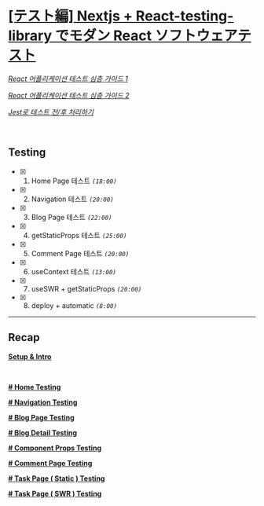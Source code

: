 # [[テスト編] Nextjs + React-testing-library でモダン React ソフトウェアテスト](https://www.udemy.com/course/nextjs-react-testing-library-react/)

_[React 어플리케이션 테스트 심층 가이드 1](https://blog.rhostem.com/posts/2020-10-14-beginners-guide-to-testing-react-1)_

_[React 어플리케이션 테스트 심층 가이드 2](https://blog.rhostem.com/posts/2020-10-15-beginners-guide-to-testing-react-2)_

_[Jest로 테스트 전/후 처리하기](https://www.daleseo.com/jest-before-after/)_

<br />

## Testing

- [x] 1.  Home Page 테스트 _`(18:00)`_
- [x] 2.  Navigation 테스트 _`(20:00)`_
- [x] 3.  Blog Page 테스트 _`(22:00)`_
- [x] 4.  getStaticProps 테스트 _`(25:00)`_
- [x] 5.  Comment Page 테스트 _`(20:00)`_
- [x] 6.  useContext 테스트 _`(13:00)`_
- [x] 7.  useSWR + getStaticProps _`(20:00)`_
- [x] 8.  deploy + automatic _`(8:00)`_

---

## Recap

**[Setup & Intro](docs/intro.md)**

 <br />

**[# Home Testing](docs/home.md)**

**[# Navigation Testing](docs/navigation.md)**

**[# Blog Page Testing](docs/blog.md)**

**[# Blog Detail Testing](docs/blog-detail.md)**

**[# Component Props Testing](docs/props.md)**

**[# Comment Page Testing](docs/comment.md)**

**[# Task Page ( Static ) Testing](docs/task-page-static.md)**

**[# Task Page ( SWR ) Testing](docs/task-page-swr.md)**

